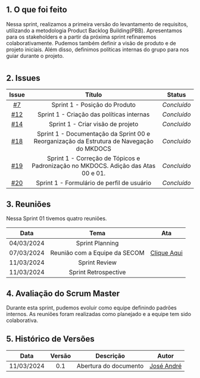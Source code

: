 ## 1. O que foi feito

Nessa sprint, realizamos a primeira versão do levantamento de requisitos, utilizando a metodologia Product Backlog Building(PBB). Apresentamos para os stakeholders e a partir da próxima sprint refinaremos colaborativamente. 
Pudemos também definir a visão de produto e de projeto iniciais.
Além disso, definimos políticas internas do grupo para nos guiar durante o projeto.

#

## 2. Issues 

|                            Issue                             |              Título               |                    Status                     |
| :----------------------------------------------------------: | :-------------------------------: | :-------------------------------------------------: |
| [#7](https://github.com/ResidenciaTICBrisa/T2G7-Revista-Darcy/issues/7) |  Sprint 1 - Posição do Produto | _Concluído_ |
| [#12](https://github.com/ResidenciaTICBrisa/T2G7-Revista-Darcy/issues/12) | Sprint 1 - Criação das políticas internas | _Concluído_ |
| [#14](https://github.com/ResidenciaTICBrisa/T2G7-Revista-Darcy/issues/14) | Sprint 1 -  Criar visão de projeto    |  _Concluído_ |
| [#18](https://github.com/ResidenciaTICBrisa/T2G7-Revista-Darcy/issues/18) | Sprint 1 -  Documentação da Sprint 00 e Reorganização da Estrutura de Navegação do MKDOCS  | _Concluído_|
| [#19](https://github.com/ResidenciaTICBrisa/T2G7-Revista-Darcy/issues/19) | Sprint 1 -  Correção de Tópicos e Padronização no MKDOCS. Adição das Atas 00 e 01.  | _Concluído_|
| [#20](https://github.com/ResidenciaTICBrisa/T2G7-Revista-Darcy/issues/20) | Sprint 1 -  Formulário de perfil de usuário   | _Concluído_|

## 3. Reuniões

Nessa Sprint 01 tivemos quatro reuniões.  

| Data       | Tema | Ata                                
| :--------: | :----: | :--------------------:                   
| 04/03/2024 |  Sprint Planning   | 
| 07/03/2024 | Reunião com a Equipe da SECOM  | [Clique Aqui](https://residenciaticbrisa.github.io/T2G7-Revista-Darcy/atas/equipe_cliente/ata02)
| 11/03/2024 | Sprint Review  | 
| 11/03/2024 | Sprint Retrospective  |                       

## 4. Avaliação do Scrum Master

Durante esta sprint, pudemos evoluir como equipe definindo padrões internos. As reuniões foram realizadas como planejado e a equipe tem sido colaborativa.

## 5. Histórico de Versões

| Data       | Versão | Descrição                                 | Autor             |
| :--------: | :----: | :--------------------:                    | :---------------: |
| 11/03/2024 |  0.1   | Abertura do documento                     | [José André](https://github.com/joseandre25) |